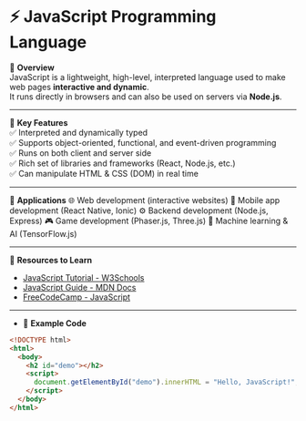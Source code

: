 # ⚡ JavaScript Programming Language  

🔹 **Overview**  
JavaScript is a lightweight, high-level, interpreted language used to make web pages **interactive and dynamic**.  
It runs directly in browsers and can also be used on servers via **Node.js**.  

---

🔹 **Key Features**  
✅ Interpreted and dynamically typed  
✅ Supports object-oriented, functional, and event-driven programming  
✅ Runs on both client and server side  
✅ Rich set of libraries and frameworks (React, Node.js, etc.)  
✅ Can manipulate HTML & CSS (DOM) in real time  

---

🔹 **Applications**
🌐 Web development (interactive websites)
📱 Mobile app development (React Native, Ionic)
⚙ Backend development (Node.js, Express)
🎮 Game development (Phaser.js, Three.js)
🤖 Machine learning & AI (TensorFlow.js)

---

🔹 **Resources to Learn**
- [JavaScript Tutorial - W3Schools](https://www.w3schools.com/js/)  
- [JavaScript Guide - MDN Docs](https://developer.mozilla.org/en-US/docs/Web/JavaScript/Guide)  
- [FreeCodeCamp - JavaScript](https://www.freecodecamp.org/learn/javascript-algorithms-and-data-structures/)

---

- 🔹 **Example Code**  
```html
<!DOCTYPE html>
<html>
  <body>
    <h2 id="demo"></h2>
    <script>
      document.getElementById("demo").innerHTML = "Hello, JavaScript!";
    </script>
  </body>
</html>
